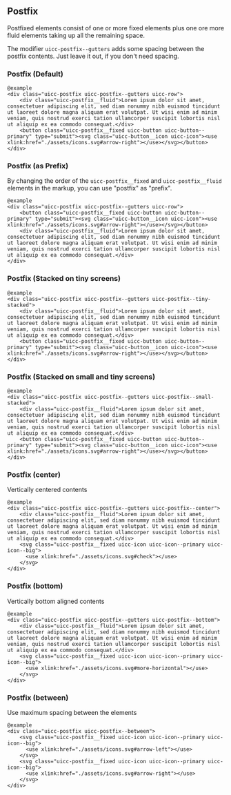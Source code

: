 ## Postfix

Postfixed elements consist of one or more fixed elements plus one ore more fluid elements taking up all the remaining space.

The modifier `uicc-postfix--gutters` adds some spacing between the postfix contents. Just leave it out, if you don't need spacing.


### Postfix (Default)

    @example
    <div class="uicc-postfix uicc-postfix--gutters uicc-row">
        <div class="uicc-postfix__fluid">Lorem ipsum dolor sit amet, consectetuer adipiscing elit, sed diam nonummy nibh euismod tincidunt ut laoreet dolore magna aliquam erat volutpat. Ut wisi enim ad minim veniam, quis nostrud exerci tation ullamcorper suscipit lobortis nisl ut aliquip ex ea commodo consequat.</div>
        <button class="uicc-postfix__fixed uicc-button uicc-button--primary" type="submit"><svg class="uicc-button__icon uicc-icon"><use xlink:href="./assets/icons.svg#arrow-right"></use></svg></button>
    </div>

### Postfix (as Prefix)

By changing the order of the `uicc-postfix__fixed` and `uicc-postfix__fluid` elements in the markup, you can use "postfix" as "prefix".

    @example
    <div class="uicc-postfix uicc-postfix--gutters uicc-row">
        <button class="uicc-postfix__fixed uicc-button uicc-button--primary" type="submit"><svg class="uicc-button__icon uicc-icon"><use xlink:href="./assets/icons.svg#arrow-right"></use></svg></button>
        <div class="uicc-postfix__fluid">Lorem ipsum dolor sit amet, consectetuer adipiscing elit, sed diam nonummy nibh euismod tincidunt ut laoreet dolore magna aliquam erat volutpat. Ut wisi enim ad minim veniam, quis nostrud exerci tation ullamcorper suscipit lobortis nisl ut aliquip ex ea commodo consequat.</div>
    </div>

### Postfix (Stacked on tiny screens)
  
    @example
    <div class="uicc-postfix uicc-postfix--gutters uicc-postfix--tiny-stacked">
        <div class="uicc-postfix__fluid">Lorem ipsum dolor sit amet, consectetuer adipiscing elit, sed diam nonummy nibh euismod tincidunt ut laoreet dolore magna aliquam erat volutpat. Ut wisi enim ad minim veniam, quis nostrud exerci tation ullamcorper suscipit lobortis nisl ut aliquip ex ea commodo consequat.</div>
        <button class="uicc-postfix__fixed uicc-button uicc-button--primary" type="submit"><svg class="uicc-button__icon uicc-icon"><use xlink:href="./assets/icons.svg#arrow-right"></use></svg></button>
    </div>

### Postfix (Stacked on small and tiny screens)
  
    @example
    <div class="uicc-postfix uicc-postfix--gutters uicc-postfix--small-stacked">
        <div class="uicc-postfix__fluid">Lorem ipsum dolor sit amet, consectetuer adipiscing elit, sed diam nonummy nibh euismod tincidunt ut laoreet dolore magna aliquam erat volutpat. Ut wisi enim ad minim veniam, quis nostrud exerci tation ullamcorper suscipit lobortis nisl ut aliquip ex ea commodo consequat.</div>
        <button class="uicc-postfix__fixed uicc-button uicc-button--primary" type="submit"><svg class="uicc-button__icon uicc-icon"><use xlink:href="./assets/icons.svg#arrow-right"></use></svg></button>
    </div>

### Postfix (center)
  
Vertically centered contents
  
    @example
    <div class="uicc-postfix uicc-postfix--gutters uicc-postfix--center">
        <div class="uicc-postfix__fluid">Lorem ipsum dolor sit amet, consectetuer adipiscing elit, sed diam nonummy nibh euismod tincidunt ut laoreet dolore magna aliquam erat volutpat. Ut wisi enim ad minim veniam, quis nostrud exerci tation ullamcorper suscipit lobortis nisl ut aliquip ex ea commodo consequat.</div>
        <svg class="uicc-postfix__fixed uicc-icon uicc-icon--primary uicc-icon--big">
          <use xlink:href="./assets/icons.svg#check"></use>
        </svg>
    </div>

### Postfix (bottom)
  
Vertically bottom aligned contents
  
    @example
    <div class="uicc-postfix uicc-postfix--gutters uicc-postfix--bottom">
        <div class="uicc-postfix__fluid">Lorem ipsum dolor sit amet, consectetuer adipiscing elit, sed diam nonummy nibh euismod tincidunt ut laoreet dolore magna aliquam erat volutpat. Ut wisi enim ad minim veniam, quis nostrud exerci tation ullamcorper suscipit lobortis nisl ut aliquip ex ea commodo consequat.</div>
        <svg class="uicc-postfix__fixed uicc-icon uicc-icon--primary uicc-icon--big">
          <use xlink:href="./assets/icons.svg#more-horizontal"></use>
        </svg>
    </div>

### Postfix (between)
  
Use maximum spacing between the elements 
  
    @example
    <div class="uicc-postfix uicc-postfix--between">
        <svg class="uicc-postfix__fixed uicc-icon uicc-icon--primary uicc-icon--big">
          <use xlink:href="./assets/icons.svg#arrow-left"></use>
        </svg>
        <svg class="uicc-postfix__fixed uicc-icon uicc-icon--primary uicc-icon--big">
          <use xlink:href="./assets/icons.svg#arrow-right"></use>
        </svg>
    </div>
